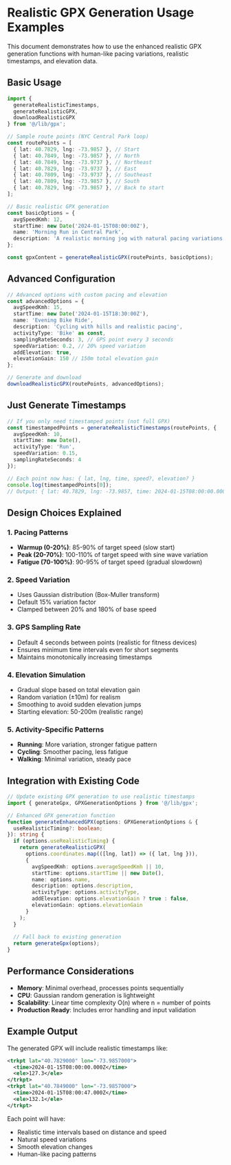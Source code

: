 # Realistic GPX Generation Usage Examples

This document demonstrates how to use the enhanced realistic GPX generation functions with human-like pacing variations, realistic timestamps, and elevation data.

## Basic Usage

```typescript
import { 
  generateRealisticTimestamps, 
  generateRealisticGPX, 
  downloadRealisticGPX 
} from '@/lib/gpx';

// Sample route points (NYC Central Park loop)
const routePoints = [
  { lat: 40.7829, lng: -73.9857 }, // Start
  { lat: 40.7849, lng: -73.9857 }, // North
  { lat: 40.7849, lng: -73.9737 }, // Northeast
  { lat: 40.7829, lng: -73.9737 }, // East
  { lat: 40.7809, lng: -73.9737 }, // Southeast
  { lat: 40.7809, lng: -73.9857 }, // South
  { lat: 40.7829, lng: -73.9857 }, // Back to start
];

// Basic realistic GPX generation
const basicOptions = {
  avgSpeedKmh: 12,
  startTime: new Date('2024-01-15T08:00:00Z'),
  name: 'Morning Run in Central Park',
  description: 'A realistic morning jog with natural pacing variations'
};

const gpxContent = generateRealisticGPX(routePoints, basicOptions);
```

## Advanced Configuration

```typescript
// Advanced options with custom pacing and elevation
const advancedOptions = {
  avgSpeedKmh: 15,
  startTime: new Date('2024-01-15T18:30:00Z'),
  name: 'Evening Bike Ride',
  description: 'Cycling with hills and realistic pacing',
  activityType: 'Bike' as const,
  samplingRateSeconds: 3, // GPS point every 3 seconds
  speedVariation: 0.2, // 20% speed variation
  addElevation: true,
  elevationGain: 150 // 150m total elevation gain
};

// Generate and download
downloadRealisticGPX(routePoints, advancedOptions);
```

## Just Generate Timestamps

```typescript
// If you only need timestamped points (not full GPX)
const timestampedPoints = generateRealisticTimestamps(routePoints, {
  avgSpeedKmh: 10,
  startTime: new Date(),
  activityType: 'Run',
  speedVariation: 0.15,
  samplingRateSeconds: 4
});

// Each point now has: { lat, lng, time, speed?, elevation? }
console.log(timestampedPoints[0]);
// Output: { lat: 40.7829, lng: -73.9857, time: 2024-01-15T08:00:00.000Z, speed: 9.8 }
```

## Design Choices Explained

### 1. **Pacing Patterns**
- **Warmup (0-20%)**: 85-90% of target speed (slow start)
- **Peak (20-70%)**: 100-110% of target speed with sine wave variation
- **Fatigue (70-100%)**: 90-95% of target speed (gradual slowdown)

### 2. **Speed Variation**
- Uses Gaussian distribution (Box-Muller transform)
- Default 15% variation factor
- Clamped between 20% and 180% of base speed

### 3. **GPS Sampling Rate**
- Default 4 seconds between points (realistic for fitness devices)
- Ensures minimum time intervals even for short segments
- Maintains monotonically increasing timestamps

### 4. **Elevation Simulation**
- Gradual slope based on total elevation gain
- Random variation (±10m) for realism
- Smoothing to avoid sudden elevation jumps
- Starting elevation: 50-200m (realistic range)

### 5. **Activity-Specific Patterns**
- **Running**: More variation, stronger fatigue pattern
- **Cycling**: Smoother pacing, less fatigue
- **Walking**: Minimal variation, steady pace

## Integration with Existing Code

```typescript
// Update existing GPX generation to use realistic timestamps
import { generateGpx, GPXGenerationOptions } from '@/lib/gpx';

// Enhanced GPX generation function
function generateEnhancedGPX(options: GPXGenerationOptions & {
  useRealisticTiming?: boolean;
}): string {
  if (options.useRealisticTiming) {
    return generateRealisticGPX(
      options.coordinates.map(([lng, lat]) => ({ lat, lng })),
      {
        avgSpeedKmh: options.averageSpeedKmh || 10,
        startTime: options.startTime || new Date(),
        name: options.name,
        description: options.description,
        activityType: options.activityType,
        addElevation: options.elevationGain ? true : false,
        elevationGain: options.elevationGain
      }
    );
  }
  
  // Fall back to existing generation
  return generateGpx(options);
}
```

## Performance Considerations

- **Memory**: Minimal overhead, processes points sequentially
- **CPU**: Gaussian random generation is lightweight
- **Scalability**: Linear time complexity O(n) where n = number of points
- **Production Ready**: Includes error handling and input validation

## Example Output

The generated GPX will include realistic timestamps like:

```xml
<trkpt lat="40.7829000" lon="-73.9857000">
  <time>2024-01-15T08:00:00.000Z</time>
  <ele>127.3</ele>
</trkpt>
<trkpt lat="40.7849000" lon="-73.9857000">
  <time>2024-01-15T08:00:47.000Z</time>
  <ele>132.1</ele>
</trkpt>
```

Each point will have:
- Realistic time intervals based on distance and speed
- Natural speed variations
- Smooth elevation changes
- Human-like pacing patterns
